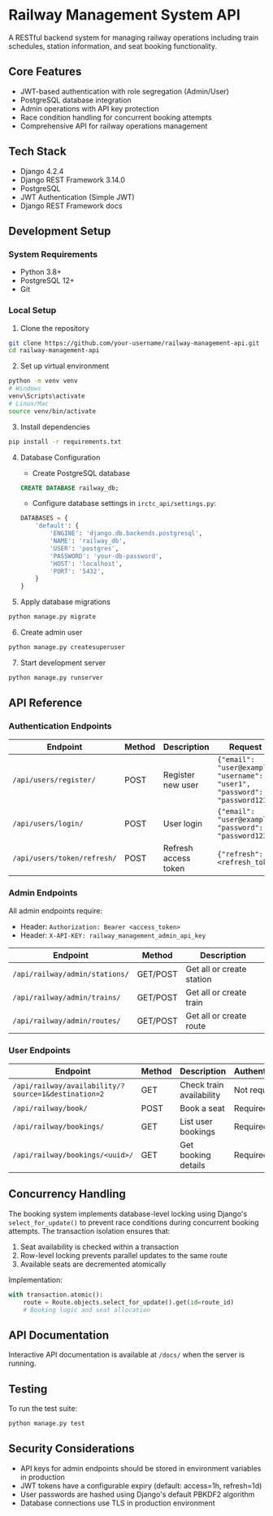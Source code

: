 # Railway Management System API

A RESTful backend system for managing railway operations including train schedules, station information, and seat booking functionality.

## Core Features

- JWT-based authentication with role segregation (Admin/User)
- PostgreSQL database integration
- Admin operations with API key protection
- Race condition handling for concurrent booking attempts
- Comprehensive API for railway operations management

## Tech Stack

- Django 4.2.4
- Django REST Framework 3.14.0
- PostgreSQL
- JWT Authentication (Simple JWT)
- Django REST Framework docs

## Development Setup

### System Requirements

- Python 3.8+
- PostgreSQL 12+
- Git

### Local Setup

1. Clone the repository
```bash
git clone https://github.com/your-username/railway-management-api.git
cd railway-management-api
```

2. Set up virtual environment
```bash
python -m venv venv
# Windows
venv\Scripts\activate
# Linux/Mac
source venv/bin/activate
```

3. Install dependencies
```bash
pip install -r requirements.txt
```

4. Database Configuration
   - Create PostgreSQL database
   ```sql
   CREATE DATABASE railway_db;
   ```
   - Configure database settings in `irctc_api/settings.py`:
   ```python
   DATABASES = {
       'default': {
           'ENGINE': 'django.db.backends.postgresql',
           'NAME': 'railway_db',
           'USER': 'postgres',
           'PASSWORD': 'your-db-password',
           'HOST': 'localhost',
           'PORT': '5432',
       }
   }
   ```

5. Apply database migrations
```bash
python manage.py migrate
```

6. Create admin user
```bash
python manage.py createsuperuser
```

7. Start development server
```bash
python manage.py runserver
```

## API Reference

### Authentication Endpoints

| Endpoint | Method | Description | Request Body |
|----------|--------|-------------|-------------|
| `/api/users/register/` | POST | Register new user | `{"email": "user@example.com", "username": "user1", "password": "password123"}` |
| `/api/users/login/` | POST | User login | `{"email": "user@example.com", "password": "password123"}` |
| `/api/users/token/refresh/` | POST | Refresh access token | `{"refresh": "<refresh_token>"}` |

### Admin Endpoints

All admin endpoints require:
- Header: `Authorization: Bearer <access_token>`
- Header: `X-API-KEY: railway_management_admin_api_key`

| Endpoint | Method | Description |
|----------|--------|-------------|
| `/api/railway/admin/stations/` | GET/POST | Get all or create station |
| `/api/railway/admin/trains/` | GET/POST | Get all or create train |
| `/api/railway/admin/routes/` | GET/POST | Get all or create route |

### User Endpoints

| Endpoint | Method | Description | Authentication |
|----------|--------|-------------|---------------|
| `/api/railway/availability/?source=1&destination=2` | GET | Check train availability | Not required |
| `/api/railway/book/` | POST | Book a seat | Required |
| `/api/railway/bookings/` | GET | List user bookings | Required |
| `/api/railway/bookings/<uuid>/` | GET | Get booking details | Required |

## Concurrency Handling

The booking system implements database-level locking using Django's `select_for_update()` to prevent race conditions during concurrent booking attempts. The transaction isolation ensures that:

1. Seat availability is checked within a transaction
2. Row-level locking prevents parallel updates to the same route
3. Available seats are decremented atomically

Implementation:
```python
with transaction.atomic():
    route = Route.objects.select_for_update().get(id=route_id)
    # Booking logic and seat allocation
```

## API Documentation

Interactive API documentation is available at `/docs/` when the server is running.

## Testing

To run the test suite:
```bash
python manage.py test
```

## Security Considerations

- API keys for admin endpoints should be stored in environment variables in production
- JWT tokens have a configurable expiry (default: access=1h, refresh=1d)
- User passwords are hashed using Django's default PBKDF2 algorithm
- Database connections use TLS in production environment
